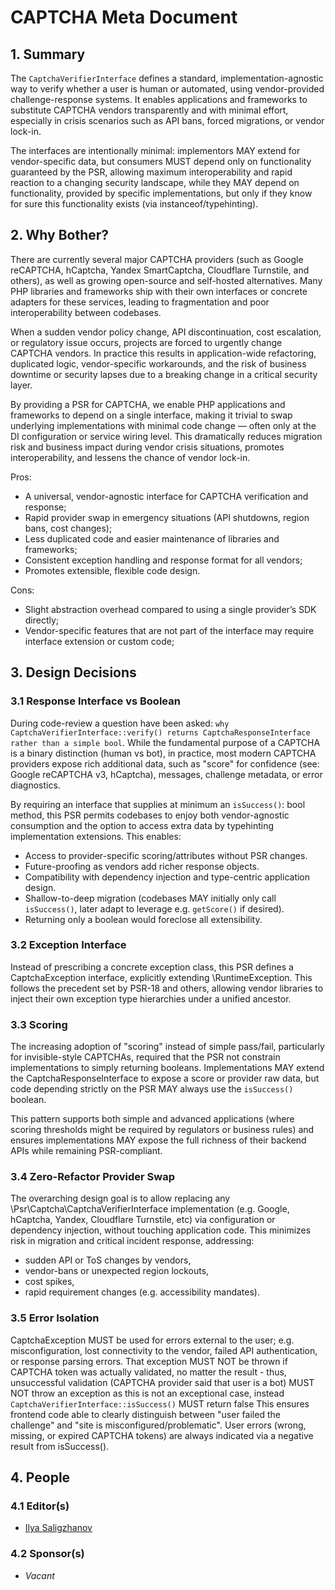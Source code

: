 CAPTCHA Meta Document
=====================

## 1. Summary

The `CaptchaVerifierInterface` defines a standard, implementation-agnostic way to verify whether a user is human or automated, using vendor-provided challenge-response systems. It enables applications and frameworks to substitute CAPTCHA vendors transparently and with minimal effort, especially in crisis scenarios such as API bans, forced migrations, or vendor lock-in.

The interfaces are intentionally minimal: implementors MAY extend for vendor-specific data, but consumers MUST depend only on functionality guaranteed by the PSR, allowing maximum interoperability and rapid reaction to a changing security landscape, while they MAY depend on functionality, provided by specific implementations, but only if they know for sure this functionality exists (via instanceof/typehinting).

## 2. Why Bother?

There are currently several major CAPTCHA providers (such as Google reCAPTCHA, hCaptcha, Yandex SmartCaptcha, Cloudflare Turnstile, and others), as well as growing open-source and self-hosted alternatives. Many PHP libraries and frameworks ship with their own interfaces or concrete adapters for these services, leading to fragmentation and poor interoperability between codebases.

When a sudden vendor policy change, API discontinuation, cost escalation, or regulatory issue occurs, projects are forced to urgently change CAPTCHA vendors. In practice this results in application-wide refactoring, duplicated logic, vendor-specific workarounds, and the risk of business downtime or security lapses due to a breaking change in a critical security layer.

By providing a PSR for CAPTCHA, we enable PHP applications and frameworks to depend on a single interface, making it trivial to swap underlying implementations with minimal code change — often only at the DI configuration or service wiring level. This dramatically reduces migration risk and business impact during vendor crisis situations, promotes interoperability, and lessens the chance of vendor lock-in.

Pros:
* A universal, vendor-agnostic interface for CAPTCHA verification and response; 
* Rapid provider swap in emergency situations (API shutdowns, region bans, cost changes); 
* Less duplicated code and easier maintenance of libraries and frameworks; 
* Consistent exception handling and response format for all vendors; 
* Promotes extensible, flexible code design.

Cons:
* Slight abstraction overhead compared to using a single provider’s SDK directly; 
* Vendor-specific features that are not part of the interface may require interface extension or custom code; 

## 3. Design Decisions
   
### 3.1 Response Interface vs Boolean

During code-review a question have been asked: `why CaptchaVerifierInterface::verify() returns CaptchaResponseInterface rather than a simple bool`. While the fundamental purpose of a CAPTCHA is a binary distinction (human vs bot), in practice, most modern CAPTCHA providers expose rich additional data, such as "score" for confidence (see: Google reCAPTCHA v3, hCaptcha), messages, challenge metadata, or error diagnostics.

By requiring an interface that supplies at minimum an `isSuccess()`: bool method, this PSR permits codebases to enjoy both vendor-agnostic consumption and the option to access extra data by typehinting implementation extensions. This enables:

* Access to provider-specific scoring/attributes without PSR changes. 
* Future-proofing as vendors add richer response objects. 
* Compatibility with dependency injection and type-centric application design. 
* Shallow-to-deep migration (codebases MAY initially only call `isSuccess()`, later adapt to leverage e.g. `getScore()` if desired). 
* Returning only a boolean would foreclose all extensibility.

### 3.2 Exception Interface

Instead of prescribing a concrete exception class, this PSR defines a CaptchaException interface, explicitly extending \RuntimeException. This follows the precedent set by PSR-18 and others, allowing vendor libraries to inject their own exception type hierarchies under a unified ancestor.

### 3.3 Scoring

The increasing adoption of "scoring" instead of simple pass/fail, particularly for invisible-style CAPTCHAs, required that the PSR not constrain implementations to simply returning booleans. Implementations MAY extend the CaptchaResponseInterface to expose a score or provider raw data, but code depending strictly on the PSR MAY always use the `isSuccess()` boolean.

This pattern supports both simple and advanced applications (where scoring thresholds might be required by regulators or business rules) and ensures implementations MAY expose the full richness of their backend APIs while remaining PSR-compliant.

### 3.4 Zero-Refactor Provider Swap

The overarching design goal is to allow replacing any \Psr\Captcha\CaptchaVerifierInterface implementation (e.g. Google, hCaptcha, Yandex, Cloudflare Turnstile, etc) via configuration or dependency injection, without touching application code. This minimizes risk in migration and critical incident response, addressing:

* sudden API or ToS changes by vendors, 
* vendor-bans or unexpected region lockouts, 
* cost spikes, 
* rapid requirement changes (e.g. accessibility mandates).

### 3.5 Error Isolation

CaptchaException MUST be used for errors external to the user; e.g. misconfiguration, lost connectivity to the vendor, failed API authentication, or response parsing errors.
That exception MUST NOT be thrown if CAPTCHA token was actually validated, no matter the result - thus, unsuccessful validation (CAPTCHA provider said that user is a bot) MUST NOT throw an exception as this is not an exceptional case, instead `CaptchaVerifierInterface::isSuccess()` MUST return false
This ensures frontend code able to clearly distinguish between "user failed the challenge" and "site is misconfigured/problematic".
User errors (wrong, missing, or expired CAPTCHA tokens) are always indicated via a negative result from isSuccess().

## 4. People
   
### 4.1 Editor(s)

* [Ilya Saligzhanov](https://github.com/LeTraceurSnork)

### 4.2 Sponsor(s)

* _Vacant_
